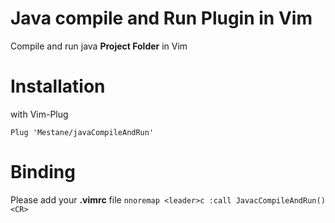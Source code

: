 # Java compile and Run Plugin in Vim

Compile and run java ****Project Folder**** in Vim

[](https://github.com/Mestane/javaCompileAndRun/blob/master/assets/001.mp4)

# Installation

with Vim-Plug

```vim
Plug 'Mestane/javaCompileAndRun'
```

# Binding

Please add your **.vimrc** file `nnoremap <leader>c :call JavacCompileAndRun()<CR>`
